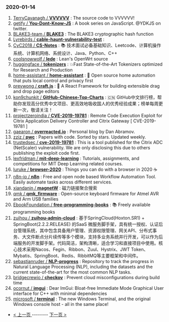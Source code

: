 ### 2020-01-14 
1. [
        TerryCavanagh /
**VVVVVV**](https://github.com/TerryCavanagh/VVVVVV) : The source code to VVVVVV!
1. [
        getify /
**You-Dont-Know-JS**](https://github.com/getify/You-Dont-Know-JS) : A book series on JavaScript. @YDKJS on twitter.
1. [
        BLAKE3-team /
**BLAKE3**](https://github.com/BLAKE3-team/BLAKE3) : The BLAKE3 cryptographic hash function
1. [
        Lyrebirds /
**cable-haunt-vulnerability-test**](https://github.com/Lyrebirds/cable-haunt-vulnerability-test) : 
1. [
        CyC2018 /
**CS-Notes**](https://github.com/CyC2018/CS-Notes) : 📚 技术面试必备基础知识、Leetcode、计算机操作系统、计算机网络、系统设计、Java、Python、C++
1. [
        coolsnowwolf /
**lede**](https://github.com/coolsnowwolf/lede) : Lean's OpenWrt source
1. [
        huggingface /
**tokenizers**](https://github.com/huggingface/tokenizers) : 💥Fast State-of-the-Art Tokenizers optimized for Research and Production
1. [
        home-assistant /
**home-assistant**](https://github.com/home-assistant/home-assistant) : 🏡 Open source home automation that puts local control and privacy first
1. [
        prevwong /
**craft.js**](https://github.com/prevwong/craft.js) : 🚀 A React Framework for building extensible drag and drop page editors
1. [
        kon9chunkit /
**GitHub-Chinese-Top-Charts**](https://github.com/kon9chunkit/GitHub-Chinese-Top-Charts) : 🇨🇳 GitHub中文排行榜，帮助你发现高分优秀中文项目、更高效地吸收国人的优秀经验成果；榜单每周更新一次，敬请关注！
1. [
        projectzeroindia /
**CVE-2019-19781**](https://github.com/projectzeroindia/CVE-2019-19781) : Remote Code Execution Exploit for Citrix Application Delivery Controller and Citrix Gateway [ CVE-2019-19781 ]
1. [
        gaearon /
**overreacted.io**](https://github.com/gaearon/overreacted.io) : Personal blog by Dan Abramov.
1. [
        zziz /
**pwc**](https://github.com/zziz/pwc) : Papers with code. Sorted by stars. Updated weekly.
1. [
        trustedsec /
**cve-2019-19781**](https://github.com/trustedsec/cve-2019-19781) : This is a tool published for the Citrix ADC (NetScaler) vulnerability. We are only disclosing this due to others publishing the exploit code first.
1. [
        lexfridman /
**mit-deep-learning**](https://github.com/lexfridman/mit-deep-learning) : Tutorials, assignments, and competitions for MIT Deep Learning related courses.
1. [
        luruke /
**browser-2020**](https://github.com/luruke/browser-2020) : Things you can do with a browser in 2020 ☕️
1. [
        n8n-io /
**n8n**](https://github.com/n8n-io/n8n) : Free and open node based Workflow Automation Tool. Easily automate tasks across different services.
1. [
        xiandanin /
**magnetW**](https://github.com/xiandanin/magnetW) : 磁力链接聚合搜索
1. [
        qmk /
**qmk_firmware**](https://github.com/qmk/qmk_firmware) : Open-source keyboard firmware for Atmel AVR and Arm USB families
1. [
        EbookFoundation /
**free-programming-books**](https://github.com/EbookFoundation/free-programming-books) : 📚 Freely available programming books
1. [
        zuihou /
**zuihou-admin-cloud**](https://github.com/zuihou/zuihou-admin-cloud) : 基于SpringCloud(Hoxton.SR1) + SpringBoot(2.2.2.RELEASE) 的SaaS 微服务脚手架，具有统一授权、认证后台管理系统，其中包含具备用户管理、资源权限管理、网关API、分布式事务、大文件断点分片续传等多个模块，支持多业务系统并行开发，可以作为后端服务的开发脚手架。代码简洁，架构清晰，适合学习和直接项目中使用。核心技术采用Nacos、Fegin、Ribbon、Zuul、Hystrix、JWT Token、Mybatis、SpringBoot、Redis、RibbitMQ等主要框架和中间件。
1. [
        sebastianruder /
**NLP-progress**](https://github.com/sebastianruder/NLP-progress) : Repository to track the progress in Natural Language Processing (NLP), including the datasets and the current state-of-the-art for the most common NLP tasks.
1. [
        bridgecrewio /
**checkov**](https://github.com/bridgecrewio/checkov) : Prevent cloud misconfigurations during build time
1. [
        ocornut /
**imgui**](https://github.com/ocornut/imgui) : Dear ImGui: Bloat-free Immediate Mode Graphical User interface for C++ with minimal dependencies
1. [
        microsoft /
**terminal**](https://github.com/microsoft/terminal) : The new Windows Terminal, and the original Windows console host - all in the same place! 

- [ < 上一页 ](https://github.com/able8/github-trending-daily-record/blob/master/2020-01-13.md) -------- [ 下一页 > ](https://github.com/able8/github-trending-daily-record/blob/master/2020-01-15.md)